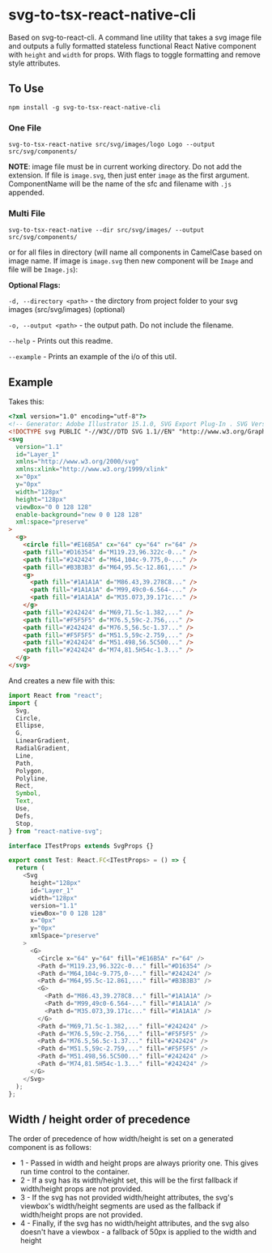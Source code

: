 # svg-to-tsx-react-native-cli

Based on svg-to-react-cli.
A command line utility that takes a svg image file and outputs a fully formatted stateless functional React Native component with `height` and `width` for props. With flags to toggle formatting and remove style attributes.

## To Use

`npm install -g svg-to-tsx-react-native-cli`

### One File

`svg-to-tsx-react-native src/svg/images/logo Logo --output src/svg/components/`

**NOTE**: image file must be in current working directory. Do not add the extension. If file is `image.svg`, then just enter `image` as the first argument. ComponentName will be the name of the sfc and filename with `.js` appended.

### Multi File

`svg-to-tsx-react-native --dir src/svg/images/ --output src/svg/components/`

or for all files in directory (will name all components in CamelCase based on image name. If image is `image.svg` then new component will be `Image` and file will be `Image.js`):

**Optional Flags:**

`-d, --directory <path>` - the dirctory from project folder to your svg images (src/svg/images) (optional)

`-o, --output <path>` - the output path. Do not include the filename.

`--help` - Prints out this readme.

`--example` - Prints an example of the i/o of this util.

## Example

Takes this:

```html
<?xml version="1.0" encoding="utf-8"?>
<!-- Generator: Adobe Illustrator 15.1.0, SVG Export Plug-In . SVG Version: 6.00 Build 0)  -->
<!DOCTYPE svg PUBLIC "-//W3C//DTD SVG 1.1//EN" "http://www.w3.org/Graphics/SVG/1.1/DTD/svg11.dtd">
<svg
  version="1.1"
  id="Layer_1"
  xmlns="http://www.w3.org/2000/svg"
  xmlns:xlink="http://www.w3.org/1999/xlink"
  x="0px"
  y="0px"
  width="128px"
  height="128px"
  viewBox="0 0 128 128"
  enable-background="new 0 0 128 128"
  xml:space="preserve"
>
  <g>
    <circle fill="#E16B5A" cx="64" cy="64" r="64" />
    <path fill="#D16354" d="M119.23,96.322c-0..." />
    <path fill="#242424" d="M64,104c-9.775,0-..." />
    <path fill="#B3B3B3" d="M64,95.5c-12.861,..." />
    <g>
      <path fill="#1A1A1A" d="M86.43,39.278C8..." />
      <path fill="#1A1A1A" d="M99,49c0-6.564-..." />
      <path fill="#1A1A1A" d="M35.073,39.171c..." />
    </g>
    <path fill="#242424" d="M69,71.5c-1.382,..." />
    <path fill="#F5F5F5" d="M76.5,59c-2.756,..." />
    <path fill="#242424" d="M76.5,56.5c-1.37..." />
    <path fill="#F5F5F5" d="M51.5,59c-2.759,..." />
    <path fill="#242424" d="M51.498,56.5C500..." />
    <path fill="#242424" d="M74,81.5H54c-1.3..." />
  </g>
</svg>
```

And creates a new file with this:

```javascript
import React from "react";
import {
  Svg,
  Circle,
  Ellipse,
  G,
  LinearGradient,
  RadialGradient,
  Line,
  Path,
  Polygon,
  Polyline,
  Rect,
  Symbol,
  Text,
  Use,
  Defs,
  Stop,
} from "react-native-svg";

interface ITestProps extends SvgProps {}

export const Test: React.FC<ITestProps> = () => {
  return (
    <Svg
      height="128px"
      id="Layer_1"
      width="128px"
      version="1.1"
      viewBox="0 0 128 128"
      x="0px"
      y="0px"
      xmlSpace="preserve"
    >
      <G>
        <Circle x="64" y="64" fill="#E16B5A" r="64" />
        <Path d="M119.23,96.322c-0..." fill="#D16354" />
        <Path d="M64,104c-9.775,0-..." fill="#242424" />
        <Path d="M64,95.5c-12.861,..." fill="#B3B3B3" />
        <G>
          <Path d="M86.43,39.278C8..." fill="#1A1A1A" />
          <Path d="M99,49c0-6.564-..." fill="#1A1A1A" />
          <Path d="M35.073,39.171c..." fill="#1A1A1A" />
        </G>
        <Path d="M69,71.5c-1.382,..." fill="#242424" />
        <Path d="M76.5,59c-2.756,..." fill="#F5F5F5" />
        <Path d="M76.5,56.5c-1.37..." fill="#242424" />
        <Path d="M51.5,59c-2.759,..." fill="#F5F5F5" />
        <Path d="M51.498,56.5C500..." fill="#242424" />
        <Path d="M74,81.5H54c-1.3..." fill="#242424" />
      </G>
    </Svg>
  );
};
```

## Width / height order of precedence

The order of precedence of how width/height is set on a generated component is as follows:

- 1 - Passed in width and height props are always priority one. This gives run time control to the container.
- 2 - If a svg has its width/height set, this will be the first fallback if width/height props are not provided.
- 3 - If the svg has not provided width/height attributes, the svg's viewbox's width/height segments are used as the fallback if width/height props are not provided.
- 4 - Finally, if the svg has no width/height attributes, and the svg also doesn't have a viewbox - a fallback of 50px is applied to the width and height
